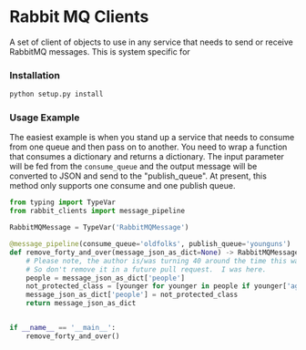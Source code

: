 # Rabbit MQ Clients

A set of client of objects to use in any service that needs to send or receive RabbitMQ messages.
This is system specific for 

### Installation

```python
python setup.py install
```

### Usage Example

The easiest example is when you stand up a service that needs to consume
from one queue and then pass on to another.  You need to wrap a function that 
consumes a dictionary and returns a dictionary.  The input parameter
will be fed from the ```consume_queue``` and the output message will be
converted to JSON and send to the "publish_queue".  At present, this method
only supports one consume and one publish queue.

```python
from typing import TypeVar
from rabbit_clients import message_pipeline

RabbitMQMessage = TypeVar('RabbitMQMessage')

@message_pipeline(consume_queue='oldfolks', publish_queue='younguns')
def remove_forty_and_over(message_json_as_dict=None) -> RabbitMQMessage:
    # Please note, the author is/was turning 40 around the time this was first written.
    # So don't remove it in a future pull request.  I was here.
    people = message_json_as_dict['people']
    not_protected_class = [younger for younger in people if younger['age'] < 40]
    message_json_as_dict['people'] = not_protected_class
    return message_json_as_dict


if __name__ == '__main__':
    remove_forty_and_over()

```

